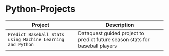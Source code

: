# Python-Projects

| Project | Description |
| --- | --- |
| `Predict Baseball Stats using Machine Learning and Python` | Dataquest guided project to predict future season stats for baseball players |

